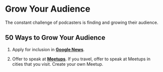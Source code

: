 Grow Your Audience
=======

The constant challenge of podcasters is finding and growing their audience.

## 50 Ways to Grow Your Audience

1. Apply for inclusion in [**Google News**](https://partnerdash.google.com/partnerdash/d/news#p:id=pfehome).

1. Offer to speak at [**Meetups**](meetup.com). If you travel, offer to speak at Meetups in cities that you visit. Create your own Meetup. 

